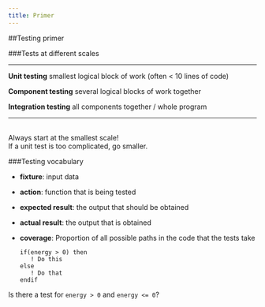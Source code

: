 ```yaml
---
title: Primer
---
```


##Testing primer

###Tests at different scales

-----------------------     ---------------------------------------------------------
**Unit testing**            smallest logical block of work (often < 10 lines of code)

**Component testing**       several logical blocks of work together

**Integration testing**     all components together / whole program
-----------------------     ---------------------------------------------------------

<br>
<div class="fragment fade-in">
Always start at the smallest scale! 

<div class="fragment grow">
If a unit test is too complicated, go smaller.
</div>
</div>


###Testing vocabulary

* **fixture**: input data
* **action**: function that is being tested
* **expected result**: the output that should be obtained
* **actual result**: the output that is obtained
* **coverage**: Proportion of all possible paths in the code that the tests take

    ~~~~~~~~~~~~~~~~~~~~~~~~{.fortran}
    if(energy > 0) then
       ! Do this 
    else 
       ! Do that
    endif
    ~~~~~~~~~~~~~~~~~~~~~~~~

Is there a test for `energy > 0` and `energy <= 0`?
